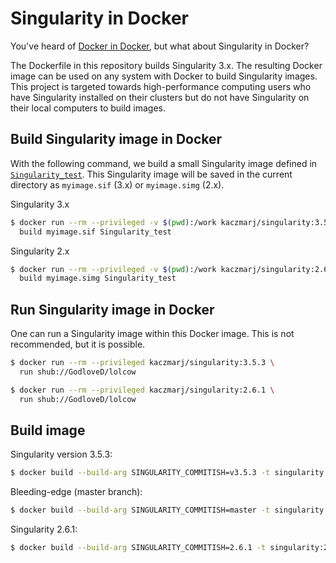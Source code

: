 # Singularity in Docker

You've heard of [Docker in Docker](https://github.com/jpetazzo/dind), but what about Singularity in Docker?

The Dockerfile in this repository builds Singularity 3.x. The resulting Docker image can be used on any system with Docker to build Singularity images. This project is targeted towards high-performance computing users who have Singularity installed on their clusters but do not have Singularity on their local computers to build images.

## Build Singularity image in Docker

With the following command, we build a small Singularity image defined in [`Singularity_test`](Singularity_test). This Singularity image will be saved in the current directory as `myimage.sif` (3.x) or `myimage.simg` (2.x).

Singularity 3.x

```bash
$ docker run --rm --privileged -v $(pwd):/work kaczmarj/singularity:3.5.3 \
  build myimage.sif Singularity_test
```

Singularity 2.x

```bash
$ docker run --rm --privileged -v $(pwd):/work kaczmarj/singularity:2.6.1 \
  build myimage.simg Singularity_test
```

## Run Singularity image in Docker

One can run a Singularity image within this Docker image. This is not recommended, but it is possible.

```bash
$ docker run --rm --privileged kaczmarj/singularity:3.5.3 \
  run shub://GodloveD/lolcow
```

```bash
$ docker run --rm --privileged kaczmarj/singularity:2.6.1 \
  run shub://GodloveD/lolcow
```

## Build image

Singularity version 3.5.3:

```bash
$ docker build --build-arg SINGULARITY_COMMITISH=v3.5.3 -t singularity:3.5.3 - < Dockerfile
```

Bleeding-edge (master branch):

```bash
$ docker build --build-arg SINGULARITY_COMMITISH=master -t singularity:latest - < Dockerfile
```

Singularity 2.6.1:

```bash
$ docker build --build-arg SINGULARITY_COMMITISH=2.6.1 -t singularity:2.6.1 - < Dockerfile.2x
```
